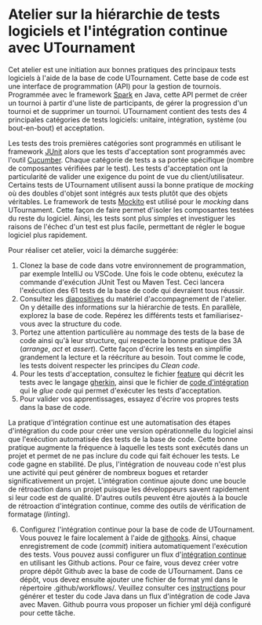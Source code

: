 # Atelier sur la hiérarchie de tests logiciels et l'intégration continue avec UTournament

Cet atelier est une initiation aux bonnes pratiques des principaux tests logiciels à l'aide de la base de code UTournament. Cette base de code est une interface de programmation (API) pour la gestion de tournois. Programmée avec le framework [Spark](https://sparkjava.com/) en Java, cette API permet de créer un tournoi à partir d'une liste de participants, de gérer la progression d'un tournoi et de supprimer un tournoi. UTournament contient des tests des 4 principales catégories de tests logiciels: unitaire, intégration, système (ou bout-en-bout) et acceptation. 

Les tests des trois premières catégories sont programmés en utilisant le framework [JUnit](https://junit.org/junit5/) alors que les tests d'acceptation sont programmés avec l'outil [Cucumber](https://cucumber.io/). Chaque catégorie de tests a sa portée spécifique (nombre de composantes vérifiées par le test). Les tests d'acceptation ont la particularité de valider une exigence du point de vue du client/utilisateur. Certains tests de UTournament utilisent aussi la bonne pratique de *mocking* où des doubles d'objet sont intégrés aux tests plutôt que des objets véritables. Le framework de tests [Mockito](https://site.mockito.org/) est utilisé pour le *mocking* dans UTournament. Cette façon de faire permet d'isoler les composantes testées du reste du logiciel. Ainsi, les tests sont plus simples et investiguer les raisons de l'échec d'un test est plus facile, permettant de régler le bogue logiciel plus rapidement.

Pour réaliser cet atelier, voici la démarche suggérée:
1. Clonez la base de code dans votre environnement de programmation, par exemple IntelliJ ou VSCode. Une fois le code obtenu, exécutez la commande d'exécution JUnit Test ou Maven Test. Ceci lancera l'exécution des 61 tests de la base de code qui devraient tous réussir.
2. Consultez les [diapositives](https://github.com/glo2003/UTournament/blob/main/Atelier_Tests_UTournament.pdf) du matériel d'accompagnement de l'atelier. On y détaille des informations sur la hiérarchie de tests. En parallèle, explorez la base de code. Repérez les différents tests et familiarisez-vous avec la structure du code.
3. Portez une attention particulière au nommage des tests de la base de code ainsi qu'à leur structure, qui respecte la bonne pratique des 3A (*arrange*, *act* et *assert*). Cette façon d'écrire les tests en simplifie grandement la lecture et la réécriture au besoin. Tout comme le code, les tests doivent respecter les principes du *Clean code*.
4. Pour les tests d'acceptation, consultez le fichier [feature](https://github.com/glo2003/UTournament/blob/main/src/test/resources/features/tournament.feature) qui décrit les tests avec le langage [gherkin](https://cucumber.io/docs/gherkin/reference/), ainsi que le fichier de [code d'intégration](https://github.com/glo2003/UTournament/blob/main/src/test/java/com/github/glo2003/utournament/api/cucumber/glue/TournamentSteps.java) qui le *glue code* qui permet d'exécuter les tests d'acceptation.
5. Pour valider vos apprentissages, essayez d'écrire vos propres tests dans la base de code.

 La pratique d'intégration continue est une automatisation des étapes d'intégration du code pour créer une version opérationnelle du logiciel ainsi que l'exécution automatisée des tests de la base de code. Cette bonne pratique augmente la fréquence à laquelle les tests sont exécutés dans un projet et permet de ne pas inclure du code qui fait échouer les tests. Le code gagne en stabilité. De plus, l'intégration de nouveau code n'est plus une activité qui peut générer de nombreux bogues et retarder significativement un projet. L'intégration continue ajoute donc une boucle de rétroaction dans un projet puisque les développeurs savent rapidement si leur code est de qualité. D'autres outils peuvent être ajoutés à la boucle de rétroaction d'intégration continue, comme des outils de vérification de formatage (*linting*).

6. Configurez l'intégration continue pour la base de code de UTournament. Vous pouvez le faire localement à l'aide de [githooks](https://git-scm.com/docs/githooks). Ainsi, chaque enregistrement de code (*commit*) initiera automatiquement l'exécution des tests. Vous pouvez aussi configurer un flux d'[intégration continue](https://docs.github.com/fr/actions/automating-builds-and-tests/about-continuous-integration) en utilisant les Github actions. Pour ce faire, vous devez créer votre propre dépôt Github avec la base de code de UTournament. Dans ce dépôt, vous devez ensuite ajouter une fichier de format yml dans le répertoire .github/workflows/. Veuillez consulter ces [instructions](https://docs.github.com/fr/actions/automating-builds-and-tests/building-and-testing-java-with-maven) pour générer et tester du code Java dans un flux d'intégration de code Java avec Maven. Github pourra vous proposer un fichier yml déjà configuré pour cette tâche.

